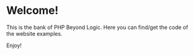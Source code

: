 # Welcome! 

This is the bank of PHP Beyond Logic.
Here you can find/get the code of the website examples.

Enjoy!
